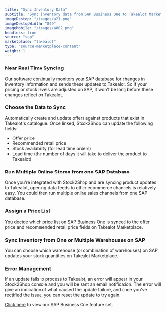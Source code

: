 ```yaml
---
title: "Sync Inventory Data"
subtitle: "Sync inventory data from SAP Business One to Takealot Marketplace."
imageDestop: "/images/a21.png"
imageDestopWidth: "849"
imageMobile: "/images/a002.png"
headless: true
source: "sap"
marketplace: "takealot"
type: "source-marketplace-content"
weight: 1
---
```


### Near Real Time Syncing
Our software continually monitors your SAP database for changes in inventory information and sends these updates to Takealot. So if your pricing or stock levels are adjusted on SAP, it won’t be long before these changes reflect on Takealot.

### Choose the Data to Sync
Automatically create and update offers against products that exist in Takealot's catalogue. Once linked, Stock2Shop can update the following fields:
- Offer price
- Recommended retail price
- Stock availability (for lead time orders)
- Lead time (the number of days it will take to deliver the product to Takealot)

### Run Multiple Online Stores from one SAP Database
Once you’re integrated with Stock2Shop and are syncing product updates to Takealot, opening data feeds to other ecommerce channels is relatively easy. You could then run multiple online sales channels from one SAP database.

### Assign a Price List
You decide which price list on SAP Business One is synced to the offer price and recommended retail price fields on Takealot Marketplace.

### Sync Inventory from One or Multiple Warehouses on SAP
You can choose which warehouse (or combination of warehouses) on SAP updates your stock quantities on Takealot Marketplace.

### Error Management
If an update fails to process to Takealot, an error will appear in your Stock2Shop console and you will be sent an email notification. The error will give an indication of what caused the update failure, and once you’ve rectified the issue, you can reset the update to try again.

[Click here](/help/features/sap-business-one/ "SAP Business One Features") to view our SAP Business One feature set.